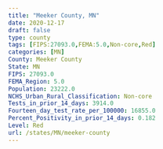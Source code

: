 ```yaml
---
title: "Meeker County, MN"
date: 2020-12-17
draft: false
type: county
tags: [FIPS:27093.0,FEMA:5.0,Non-core,Red]
categories: [MN]
County: Meeker County
State: MN
FIPS: 27093.0
FEMA_Region: 5.0
Population: 23222.0
NCHS_Urban_Rural_Classification: Non-core
Tests_in_prior_14_days: 3914.0
Fourteen_day_test_rate_per_100000: 16855.0
Percent_Positivity_in_prior_14_days: 0.182
Level: Red
url: /states/MN/meeker-county
---
```



